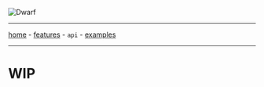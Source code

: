 ![Dwarf](https://github.com/iGio90/Dwarf/raw/master/ui/dwarf.png) 

--------

[home](./index.html) - [features](./features.html) - `api` - [examples](./examples.html)

--------

# WIP